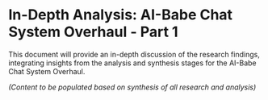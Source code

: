 # In-Depth Analysis: AI-Babe Chat System Overhaul - Part 1

This document will provide an in-depth discussion of the research findings, integrating insights from the analysis and synthesis stages for the AI-Babe Chat System Overhaul.

*(Content to be populated based on synthesis of all research and analysis)*